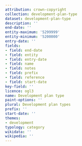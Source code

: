 ```yaml
---
attribution: crown-copyright
collection: development-plan-type
dataset: development-plan-type
description: ''
end-date: ''
entity-maximum: '5299999'
entity-minimum: '5200000'
entry-date: ''
fields:
- field: end-date
- field: entity
- field: entry-date
- field: name
- field: notes
- field: prefix
- field: reference
- field: start-date
key-field: ''
licence: ogl3
name: Development plan type
paint-options: ''
plural: Development plan types
prefix: ''
start-date: ''
themes:
- development
typology: category
wikidata: ''
wikipedia: ''
---
```

